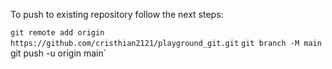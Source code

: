 To push to existing repository follow the next steps:

`git remote add origin https://github.com/cristhian2121/playground_git.git`
`git branch -M main`
git push -u origin main`
